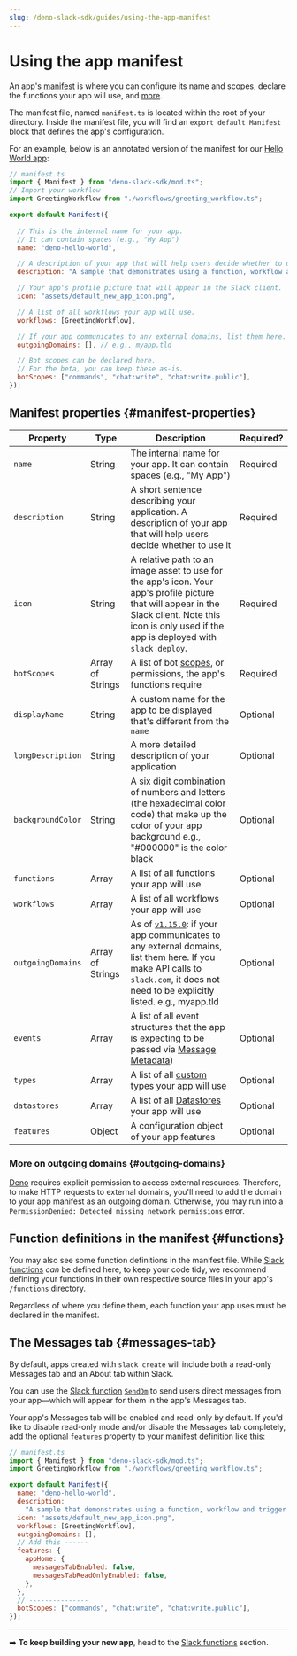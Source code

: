 ```yaml
---
slug: /deno-slack-sdk/guides/using-the-app-manifest
---
```


# Using the app manifest

<PaidPlanBanner />

An app's [manifest](https://api.slack.com/concepts/manifests) is where you can configure its name and scopes, declare the functions your app will use, and [more](#manifest-properties). 

The manifest file, named `manifest.ts` is located within the root of your directory. Inside the manifest file, you will find an `export default Manifest` block that defines the app's configuration. 

For an example, below is an annotated version of the manifest for our [Hello World app](https://github.com/slack-samples/deno-hello-world):

```javascript
// manifest.ts
import { Manifest } from "deno-slack-sdk/mod.ts";
// Import your workflow
import GreetingWorkflow from "./workflows/greeting_workflow.ts";

export default Manifest({
  
  // This is the internal name for your app.
  // It can contain spaces (e.g., "My App")
  name: "deno-hello-world",

  // A description of your app that will help users decide whether to use it.
  description: "A sample that demonstrates using a function, workflow and trigger to send a greeting",

  // Your app's profile picture that will appear in the Slack client.
  icon: "assets/default_new_app_icon.png",

  // A list of all workflows your app will use.
  workflows: [GreetingWorkflow],

  // If your app communicates to any external domains, list them here.
  outgoingDomains: [], // e.g., myapp.tld

  // Bot scopes can be declared here.
  // For the beta, you can keep these as-is.
  botScopes: ["commands", "chat:write", "chat:write.public"],
});
```

## Manifest properties {#manifest-properties}

|Property|Type|Description| Required? |
|---|---|---|-----|
| `name` | String | The internal name for your app. It can contain spaces (e.g., "My App") | Required |
| `description` |String| A short sentence describing your application. A description of your app that will help users decide whether to use it | Required |
| `icon` | String | A relative path to an image asset to use for the app's icon. Your app's profile picture that will appear in the Slack client. Note this icon is only used if the app is deployed with `slack deploy`. | Required |
| `botScopes` | Array of Strings | A list of bot [scopes](https://api.slack.com/scopes?filter=granular_bot), or permissions, the app's functions require | Required |
| `displayName` | String | A custom name for the app to be displayed that's different from the `name` | Optional |
| `longDescription` | String| A more detailed description of your application | Optional |
| `backgroundColor` | String | A six digit combination of numbers and letters (the hexadecimal color code) that make up the color of your app background e.g., "#000000" is the color black | Optional |
| `functions` | Array | A list of all functions your app will use | Optional |
| `workflows` | Array | A list of all workflows your app will use | Optional |
| `outgoingDomains` | Array of Strings | As of [`v1.15.0`]( https://api.slack.com/changelog#entry-november_2022_0): if your app communicates to any external domains, list them here. If you make API calls to `slack.com`, it does not need to be explicitly listed. e.g., myapp.tld | Optional |
| `events` | Array | A list of all event structures that the app is expecting to be passed via [Message Metadata](https://api.slack.com/metadata/using)) | Optional |
| `types` | Array | A list of all [custom types](/deno-slack-sdk/guides/creating-a-custom-type) your app will use | Optional |
| `datastores` | Array | A list of all [Datastores](/deno-slack-sdk/guides/using-datastores) your app will use | Optional |
| `features` | Object | A configuration object of your app features | Optional |

### More on outgoing domains {#outgoing-domains}

[Deno](/deno-slack-sdk/guides/installing-deno) requires explicit permission to access external resources. Therefore, to make HTTP requests to external domains, you'll need to add the domain to your app manifest as an outgoing domain. Otherwise, you may run into a `PermissionDenied: Detected missing network permissions` error.

## Function definitions in the manifest {#functions}

You may also see some function definitions in the manifest file. While [Slack functions](/deno-slack-sdk/guides/creating-slack-functions) _can_ be defined here, to keep your code tidy, we recommend defining your functions in their own respective source files in your app's `/functions` directory.

Regardless of where you define them, each function your app uses must be declared in the manifest.

## The Messages tab {#messages-tab}

By default, apps created with `slack create` will include both a read-only Messages tab and an About tab within Slack.

You can use the [Slack function](/deno-slack-sdk/guides/creating-slack-functions) [`SendDm`](/deno-slack-sdk/reference/slack-functions/send_dm) to send users direct messages from your app&mdash;which will appear for them in the app's Messages tab.

Your app's Messages tab will be enabled and read-only by default. If you'd like to disable read-only mode and/or disable the Messages tab completely, add the optional `features` property to your manifest definition like this:

```javascript
// manifest.ts
import { Manifest } from "deno-slack-sdk/mod.ts";
import GreetingWorkflow from "./workflows/greeting_workflow.ts";

export default Manifest({
  name: "deno-hello-world",
  description:
    "A sample that demonstrates using a function, workflow and trigger to send a greeting",
  icon: "assets/default_new_app_icon.png",
  workflows: [GreetingWorkflow],
  outgoingDomains: [],
  // Add this ------
  features: {
    appHome: {
      messagesTabEnabled: false,
      messagesTabReadOnlyEnabled: false,
    },
  },
  // ---------------
  botScopes: ["commands", "chat:write", "chat:write.public"],
});
```
---

➡️ **To keep building your new app**, head to the [Slack functions](/deno-slack-sdk/guides/creating-slack-functions) section.